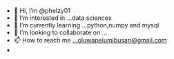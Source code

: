 - 👋 Hi, I’m @phelzy01
- 👀 I’m interested in ...data sciences
- 🌱 I’m currently learning ...python,numpy and mysql
- 💞️ I’m looking to collaborate on ...
- 📫 How to reach me ...oluwapelumibusari@gmail.com
- 

<!---
phelzy01/phelzy01 is a ✨ special ✨ repository because its `README.md` (this file) appears on your GitHub profile.
You can click the Preview link to take a look at your changes.
--->
